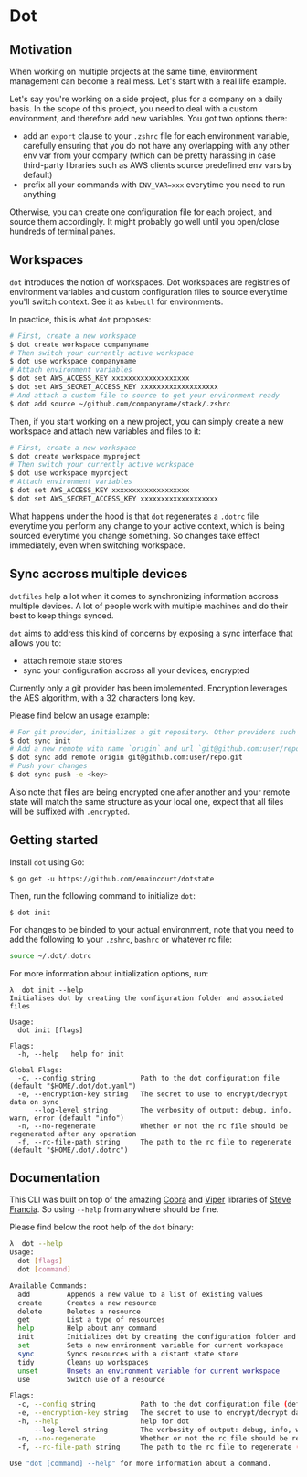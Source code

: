 # Dot

## Motivation

When working on multiple projects at the same time, environment management can become a real mess. Let's start with a real life example.

Let's say you're working on a side project, plus for a company on a daily basis. In the scope of this project, you need to deal with a custom environment, and therefore add new variables. You got two options there:
* add an `export` clause to your `.zshrc` file for each environment variable, carefully ensuring that you do not have any overlapping with any other env var from your company (which can be pretty harassing in case third-party libraries such as AWS clients source predefined env vars by default)
* prefix all your commands with `ENV_VAR=xxx` everytime you need to run anything

Otherwise, you can create one configuration file for each project, and source them accordingly. It might probably go well until you open/close hundreds of terminal panes.

## Workspaces

`dot` introduces the notion of workspaces. Dot workspaces are registries of environment variables and custom configuration files to source everytime you'll switch context. See it as `kubectl` for environments.

In practice, this is what `dot` proposes:

```sh
# First, create a new workspace
$ dot create workspace companyname
# Then switch your currently active workspace
$ dot use workspace companyname
# Attach environment variables
$ dot set AWS_ACCESS_KEY xxxxxxxxxxxxxxxxxxx
$ dot set AWS_SECRET_ACCESS_KEY xxxxxxxxxxxxxxxxxxx
# And attach a custom file to source to get your environment ready
$ dot add source ~/github.com/companyname/stack/.zshrc 
```

Then, if you start working on a new project, you can simply create a new workspace and attach new variables and files to it:

```sh
# First, create a new workspace
$ dot create workspace myproject
# Then switch your currently active workspace
$ dot use workspace myproject
# Attach environment variables
$ dot set AWS_ACCESS_KEY xxxxxxxxxxxxxxxxxxx
$ dot set AWS_SECRET_ACCESS_KEY xxxxxxxxxxxxxxxxxxx
```

What happens under the hood is that `dot` regenerates a `.dotrc` file everytime you perform any change to your active context, which is being sourced everytime you change something. So changes take effect immediately, even when switching workspace.

## Sync accross multiple devices

`dotfiles` help a lot when it comes to synchronizing information accross multiple devices. A lot of people work with multiple machines and do their best to keep things synced.

`dot` aims to address this kind of concerns by exposing a sync interface that allows you to:
* attach remote state stores
* sync your configuration accross all your devices, encrypted

Currently only a git provider has been implemented. Encryption leverages the AES algorithm, with a 32 characters long key.

Please find below an usage example:

```sh
# For git provider, initializes a git repository. Other providers such as S3 could create a bucket or whatever
$ dot sync init
# Add a new remote with name `origin` and url `git@github.com:user/repo.git`
$ dot sync add remote origin git@github.com:user/repo.git
# Push your changes
$ dot sync push -e <key>
```

Also note that files are being encrypted one after another and your remote state will match the same structure as your local one, expect that all files will be suffixed with `.encrypted`.

## Getting started

Install `dot` using Go:

```
$ go get -u https://github.com/emaincourt/dotstate
```

Then, run the following command to initialize `dot`:

```
$ dot init
```

For changes to be binded to your actual environment, note that you need to add the following to your `.zshrc`, `bashrc` or whatever rc file:

```sh
source ~/.dot/.dotrc
```

For more information about initialization options, run:

```
λ  dot init --help
Initialises dot by creating the configuration folder and associated files

Usage:
  dot init [flags]

Flags:
  -h, --help   help for init

Global Flags:
  -c, --config string           Path to the dot configuration file (default "$HOME/.dot/dot.yaml")
  -e, --encryption-key string   The secret to use to encrypt/decrypt data on sync
      --log-level string        The verbosity of output: debug, info, warn, error (default "info")
  -n, --no-regenerate           Whether or not the rc file should be regenerated after any operation
  -f, --rc-file-path string     The path to the rc file to regenerate (default "$HOME/.dot/.dotrc")
```

## Documentation

This CLI was built on top of the amazing [Cobra](https://github.com/spf13/cobra) and [Viper](https://github.com/spf13/viper) libraries of [Steve Francia](https://github.com/spf13). So using `--help` from anywhere should be fine.

Please find below the root help of the `dot` binary:

```sh
λ  dot --help
Usage:
  dot [flags]
  dot [command]

Available Commands:
  add         Appends a new value to a list of existing values
  create      Creates a new resource
  delete      Deletes a resource
  get         List a type of resources
  help        Help about any command
  init        Initializes dot by creating the configuration folder and associated files
  set         Sets a new environment variable for current workspace
  sync        Syncs resources with a distant state store
  tidy        Cleans up workspaces
  unset       Unsets an environment variable for current workspace
  use         Switch use of a resource

Flags:
  -c, --config string           Path to the dot configuration file (default "$HOME/.dot/dot.yaml")
  -e, --encryption-key string   The secret to use to encrypt/decrypt data on sync
  -h, --help                    help for dot
      --log-level string        The verbosity of output: debug, info, warn, error (default "info")
  -n, --no-regenerate           Whether or not the rc file should be regenerated after any operation
  -f, --rc-file-path string     The path to the rc file to regenerate (default "$HOME/.dot/.dotrc")

Use "dot [command] --help" for more information about a command.
```